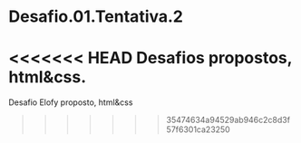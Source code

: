# Desafio.01.Tentativa.2
<<<<<<< HEAD
 Desafios propostos, html&css.
=======
 Desafio Elofy proposto, html&css
>>>>>>> 35474634a94529ab946c2c8d3f57f6301ca23250
